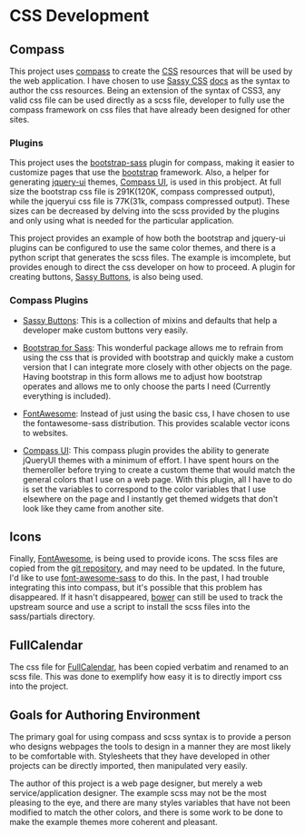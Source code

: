 # CSS Development

## Compass

This project uses [compass](http://compass-style.org) to create 
the [CSS](http://en.wikipedia.org/wiki/Cascading_Style_Sheets) resources 
that will be used by the web application.  I have chosen to 
use [Sassy CSS](http://sass-lang.com)
[docs](http://sass-lang.com/documentation/file.SASS_REFERENCE.html) 
as the syntax to author the css resources.  Being an extension of the 
syntax of CSS3, any valid css file can be used directly as a scss file,
developer to fully use the compass framework on css files that have 
already been designed for other sites.

### Plugins

This project uses the [bootstrap-sass](https://github.com/twbs/bootstrap-sass) 
plugin for compass, making it easier to customize pages that use the 
[bootstrap](http://getbootstrap.com/) framework.  Also, a helper for 
generating [jquery-ui](http://jqueryui.com) themes,
[Compass UI](https://github.com/patrickward/compass-ui), is used in 
this probject.  At full size the bootstrap css file is 291K(120K,
compass compressed output), while the jqueryui css file is 77K(31k,
compass compressed output).  These sizes can be decreased by delving into
the scss provided by the plugins and only using what is needed for the
particular application.

This project provides an example of how both the 
bootstrap and jquery-ui plugins can be configured to use the same 
color themes, and there is a python script that generates the
scss files.  The example is imcomplete, but provides enough to 
direct the css developer on how to proceed.  A plugin for creating 
buttons, [Sassy Buttons](http://jaredhardy.com/sassy-buttons/), is also 
being used.

### Compass Plugins

-  [Sassy Buttons](http://jaredhardy.com/sassy-buttons/): 
   This is a collection of mixins and defaults that help a developer make
   custom buttons very easily.

-  [Bootstrap for Sass](https://github.com/thomas-mcdonald/bootstrap-sass): 
   This wonderful package allows me to refrain from using the css that is 
   provided with bootstrap and quickly make a custom version that I can 
   integrate more closely with other objects on the page.  Having bootstrap 
   in this form allows me to adjust how bootstrap operates and allows me 
   to only choose the parts I need (Currently everything is included).
   
-  [FontAwesome](http://fontawesome.io/):
   Instead of just using the basic css, I have chosen to use the 
   fontawesome-sass distribution.  This provides scalable vector icons
   to websites.
   
-  [Compass UI](https://github.com/patrickward/compass-ui): 
   This compass plugin provides the ability to generate jQueryUI themes
   with a minimum of effort.  I have spent hours on the themeroller before
   trying to create a custom theme that would match the general colors that 
   I use on a web page.  With this plugin, all I have to do is set the 
   variables to correspond to the color variables that I use elsewhere on the 
   page and I instantly get themed widgets that don't look like they came 
   from another site.
   

## Icons
Finally, [FontAwesome](http://fontawesome.io/), is 
being used to provide icons.  The scss files are 
copied from the
[git repository](https://github.com/FortAwesome/Font-Awesome/tree/master/scss),
and may need to be updated.  In the future, I'd like to use
[font-awesome-sass](https://github.com/FortAwesome/font-awesome-sass) to
do this.  In the past, I had trouble integrating this into compass,
but it's possible that this problem has disappeared.  If it hasn't
disappeared, [bower](http://bower.io) can still be used to track the
upstream source and use a script to install the scss files into the
sass/partials directory.

## FullCalendar

The css file for [FullCalendar](http://arshaw.com/fullcalendar/),
has been copied verbatim and renamed to an scss file.  This was 
done to exemplify how easy it is to directly import css into 
the project.

## Goals for Authoring Environment

The primary goal for using compass and scss syntax is to provide 
a person who designs webpages the tools to design in a manner they 
are most likely to be comfortable with.  Stylesheets that they have 
developed in other projects can be directly imported, then manipulated 
very easily.

The author of this project is a web page designer, but merely a 
web service/application designer.  The example scss may not be 
the most pleasing to the eye, and there are many styles variables 
that have not been modified to match the other colors, and there 
is some work to be done to make the example themes more coherent 
and pleasant.


